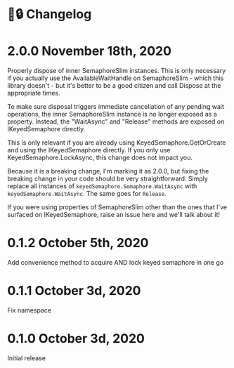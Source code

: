 # 🔑🔒 Changelog

# 2.0.0 November 18th, 2020

Properly dispose of inner SemaphoreSlim instances. This is only necessary if you actually use the AvailableWaitHandle on SemaphoreSlim - which this library doesn't - but it's better to be a good citizen and call Dispose at the appropriate times.

To make sure disposal triggers immediate cancellation of any pending wait operations,  the inner SemaphoreSlim instance is no longer exposed as a property. Instead, the "WaitAsync" and "Release" methods are exposed on IKeyedSemaphore directly.

This is only relevant if you are already using KeyedSemaphore.GetOrCreate and using the IKeyedSemaphore directly. If you only use KeyedSemaphore.LockAsync, this change does not impact you. 

Because it is a breaking change, I'm marking it as 2.0.0, but fixing the breaking change in your code should be very straightforward. Simply replace all instances of `keyedSemaphore.Semaphore.WaitAsync` with `keyedSemaphore.WaitAsync`. The same goes for `Release`. 

If you were using properties of SemaphoreSlim other than the ones that I've surfaced on IKeyedSemaphore, raise an issue here and we'll talk about it! 

# 0.1.2 October 5th, 2020

Add convenience method to acquire AND lock keyed semaphore in one go

# 0.1.1 October 3d, 2020

Fix namespace

# 0.1.0 October 3d, 2020

Initial release
